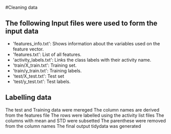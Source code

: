 #Cleaning data
## The following Input files were used to form the input data

- 'features_info.txt': Shows information about the variables used on the feature vector.
- 'features.txt': List of all features.
- 'activity_labels.txt': Links the class labels with their activity name.
- 'train/X_train.txt': Training set.
- 'train/y_train.txt': Training labels.
- 'test/X_test.txt': Test set
- 'test/y_test.txt': Test labels.

## Labelling data
The test and Training data were mereged 
The  column names are derived from the features file
The rows were labelled using the activity list files
The columns with mean and STD were subsetted
The parenthese were removed from the column names
The  final output tidydata was generated
